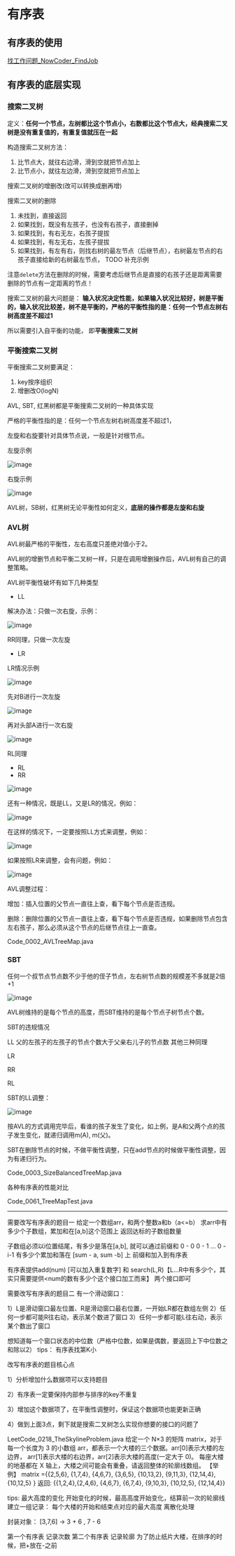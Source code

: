 # 有序表

## 有序表的使用

[找工作问题_NowCoder_FindJob](https://www.nowcoder.com/questionTerminal/5e1b251c90ba4e6982cb349076ed4449)

## 有序表的底层实现

### 搜索二叉树

定义：**任何一个节点，左树都比这个节点小，右数都比这个节点大，经典搜索二叉树是没有重复值的，有重复值就压在一起**

构造搜索二叉树方法：

1. 比节点大，就往右边滑，滑到空就把节点加上
2. 比节点小，就往左边滑，滑到空就把节点加上

搜索二叉树的增删改(改可以转换成删再增)

搜索二叉树的删除

1. 未找到，直接返回
2. 如果找到，既没有左孩子，也没有右孩子，直接删掉
3. 如果找到，有右无左，右孩子提拔
4. 如果找到，有左无右，左孩子提拔
5. 如果找到，有左有右，则找右树的最左节点（后继节点），右树最左节点的右孩子直接给新的右树最左节点，
TODO 补充示例

注意`delete`方法在删除的时候，需要考虑后继节点是直接的右孩子还是距离需要删除的节点有一定距离的节点！

搜索二叉树的最大问题是： **输入状况决定性能，如果输入状况比较好，树是平衡的，输入状况比较差，树不是平衡的，严格的平衡性指的是：任何一个节点左树右树高度差不超过1**

所以需要引入自平衡的功能， 即**平衡搜索二叉树**

### 平衡搜索二叉树

平衡搜索二叉树要满足：

1. key按序组织
2. 增删改O(logN)

AVL, SBT, 红黑树都是平衡搜索二叉树的一种具体实现

严格的平衡性指的是：任何一个节点左树右树高度差不超过1，

左旋和右旋要针对具体节点说，一般是针对根节点。

左旋示例

![image](https://img2020.cnblogs.com/blog/683206/202110/683206-20211011131251096-1926855648.png)

右旋示例

![image](https://img2020.cnblogs.com/blog/683206/202110/683206-20211011131449612-522050828.png)

AVL树，SB树，红黑树无论平衡性如何定义，**底层的操作都是左旋和右旋**

### AVL树

AVL树最严格的平衡性，左右高度只差绝对值小于2。

AVL树的增删节点和平衡二叉树一样，只是在调用增删操作后，AVL树有自己的调整策略。

AVL树平衡性破坏有如下几种类型

- LL

解决办法：只做一次右旋，示例：

![image](https://img2020.cnblogs.com/blog/683206/202110/683206-20211011132953285-764272221.png)

RR同理，只做一次左旋

- LR

LR情况示例

![image](https://img2020.cnblogs.com/blog/683206/202110/683206-20211011133058831-133381373.png)

先对B进行一次左旋

![image](https://img2020.cnblogs.com/blog/683206/202110/683206-20211011133151206-52687898.png)

再对头部A进行一次右旋

![image](https://img2020.cnblogs.com/blog/683206/202110/683206-20211011133238697-332211234.png)

RL同理

- RL
- RR

![image](https://img2020.cnblogs.com/blog/683206/202110/683206-20211011132822828-397146991.png)

还有一种情况，既是LL，又是LR的情况，例如：

![image](https://img2020.cnblogs.com/blog/683206/202110/683206-20211011133701729-1368887832.png)

在这样的情况下，一定要按照LL方式来调整，例如：

![image](https://img2020.cnblogs.com/blog/683206/202110/683206-20211011134027816-2092420312.png)

如果按照LR来调整，会有问题，例如：

![image](https://img2020.cnblogs.com/blog/683206/202110/683206-20211011134311098-82504287.png)

AVL调整过程：

增加：插入位置的父节点一直往上查，看下每个节点是否违规。

删除：删除位置的父节点一直往上查，看下每个节点是否违规，如果删除节点包含左右孩子，那么必须从这个节点的后继节点往上一直查。

Code_0002_AVLTreeMap.java

### SBT

任何一个叔节点节点数不少于他的侄子节点，左右树节点数的规模差不多就是2倍+1

![image](https://img2020.cnblogs.com/blog/683206/202110/683206-20211011192502417-1514677929.png)

AVL树维持的是每个节点的高度，而SBT维持的是每个节点子树节点个数。

SBT的违规情况

LL 父的左孩子的左孩子的节点个数大于父亲右儿子的节点数 其他三种同理

LR

RR

RL

SBT的LL调整：

![image](https://img2020.cnblogs.com/blog/683206/202110/683206-20211011193601590-1932740249.png)

按AVL的方式调用完毕后，看谁的孩子发生了变化，如上例，是A和父两个点的孩子发生变化，就递归调用m(A), m(父)。

SBT在删除节点的时候，不做平衡性调整，只在add节点的时候做平衡性调整，因为有递归行为。

Code_0003_SizeBalancedTreeMap.java

各种有序表的性能对比

Code_0061_TreeMapTest.java

---

需要改写有序表的题目一
给定一个数组arr，和两个整数a和b（a<=b）
求arr中有多少个子数组，累加和在[a,b]这个范围上
返回达标的子数组数量

子数组必须以i位置结尾，有多少是落在[a,b], 就可以通过前缀和
0 - 0
0 - 1
...
0 - i-1
有多少个累加和落在 [sum - a, sum -b] 上
前缀和加入到有序表

有序表提供add(num) [可以加入重复数字] 和 search(L,R)【L...R中有多少个，其实只需要提供<num的数有多少个这个接口加工而来】 两个接口即可

需要改写有序表的题目二
有一个滑动窗口：

1）L是滑动窗口最左位置、R是滑动窗口最右位置，一开始LR都在数组左侧
2）任何一步都可能R往右动，表示某个数进了窗口
3）任何一步都可能L往右动，表示某个数出了窗口

想知道每一个窗口状态的中位数（严格中位数，如果是偶数，要返回上下中位数之和除以2）
tips：
有序表找第K小

改写有序表的题目核心点

1）分析增加什么数据项可以支持题目

2）有序表一定要保持内部参与排序的key不重复

3）增加这个数据项了，在平衡性调整时，保证这个数据项也能更新正确

4）做到上面3点，剩下就是搜索二叉树怎么实现你想要的接口的问题了

LeetCode_0218_TheSkylineProblem.java
给定一个 N×3 的矩阵 matrix，对于每一个长度为 3 的小数组 arr，都表示一个大楼的三个数据。arr[0]表示大楼的左边界，
arr[1]表示大楼的右边界，arr[2]表示大楼的高度(一定大于 0)。 每座大楼的地基都在 X 轴上，大楼之间可能会有重叠，请返回整体的轮廓线数组。
【举例】
matrix ={{2,5,6}, {1,7,4}, {4,6,7}, {3,6,5}, {10,13,2}, {9,11,3}, {12,14,4},{10,12,5} }
返回: {{1,2,4},{2,4,6}, {4,6,7}, {6,7,4}, {9,10,3}, {10,12,5}, {12,14,4}}

tips:
最大高度的变化
开始变化的时候，最高高度开始变化，结算前一次的轮廓线
建立一组记录：
每个大楼的开始和结束点对应的最大高度
离散化处理

封装对象：
[3,7,6]  -> 3 + 6 , 7 - 6

第一个有序表 记录次数
第二个有序表 记录轮廓
为了防止纸片大楼，在排序的时候，把+放在-之前